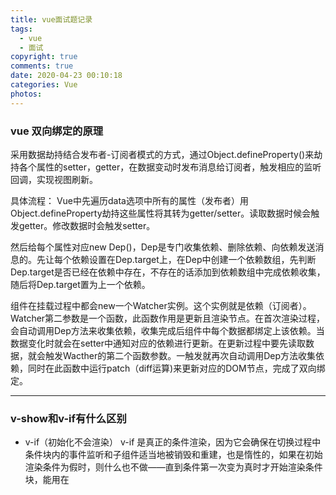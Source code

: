 ```yaml
---
title: vue面试题记录
tags:
  - vue
  - 面试
copyright: true
comments: true
date: 2020-04-23 00:10:18
categories: Vue
photos:
---
```


### vue 双向绑定的原理
采用数据劫持结合发布者-订阅者模式的方式，通过Object.defineProperty()来劫持各个属性的setter，getter，在数据变动时发布消息给订阅者，触发相应的监听回调，实现视图刷新。

具体流程：
Vue中先遍历data选项中所有的属性（发布者）用Object.defineProperty劫持这些属性将其转为getter/setter。读取数据时候会触发getter。修改数据时会触发setter。

然后给每个属性对应new Dep()，Dep是专门收集依赖、删除依赖、向依赖发送消息的。先让每个依赖设置在Dep.target上，在Dep中创建一个依赖数组，先判断Dep.target是否已经在依赖中存在，不存在的话添加到依赖数组中完成依赖收集，随后将Dep.target置为上一个依赖。

组件在挂载过程中都会new一个Watcher实例。这个实例就是依赖（订阅者）。Watcher第二参数是一个函数，此函数作用是更新且渲染节点。在首次渲染过程，会自动调用Dep方法来收集依赖，收集完成后组件中每个数据都绑定上该依赖。当数据变化时就会在setter中通知对应的依赖进行更新。在更新过程中要先读取数据，就会触发Wacther的第二个函数参数。一触发就再次自动调用Dep方法收集依赖，同时在此函数中运行patch（diff运算)来更新对应的DOM节点，完成了双向绑定。

---
<!--more-->

### v-show和v-if有什么区别

- v-if（初始化不会渲染）
v-if 是真正的条件渲染，因为它会确保在切换过程中条件块内的事件监听和子组件适当地被销毁和重建，也是惰性的，如果在初始渲染条件为假时，则什么也不做——直到条件第一次变为真时才开始渲染条件块，能用在<template>上。

- v-show（初始化会渲染）
v-show就简单得多，不管初始条件是什么，元素总是会被渲染，并且只是简单地基于css的display进行切换。

所以，v-if适用于切换不频繁的场景，v-show适用于切换频繁的场景，不能用在<template>上。

### class和style如何动态绑定

class可以通过对象语法和数组语法进行动态绑定：
- 对象语法
```js
<div v-bind:class="{active: isActive, 'text-danger': hasError }"></div>
data: {
    isActive: true,
    hasError: false
}
```

- 数组语法
```js
<div v-bind:class="[isActive ? activeClass : '', errorClass]"></div>
data: {
    activeClass: 'active',
    errorClass: 'text-danger'
}
```
style也可以通过对象语法和数组语法进行动态绑定

### 理解vue里的单向数据流
所有的prop都使得其父子prop之间形成一个单向下行绑定：父级prop的更新会向下流动到子组件中，但是反过来不行，这样会防止从子组件意外改变父级组件的状态，从而导致你的应用的数据流难以解释.

额外地，每次父级组件发生更新时，子组件中的所有prop都会刷新为最新的值，这意味着你不应该在一个子组件内部改变prop，如果你这样做了，vue会在浏览器的控制台发出警告，子组件想修改时，只能通过$emit派发一个自定义事件，父组件接收到后，由父组件修改.

> 双向数据流是指数据从父级向子级传递数据，子级可以通过一些手段改变父级向子级传递的数据。

### computed和watch的区别和运用场景
- computed：是计算属性，依赖其他属性值，并且computed的值有缓存，只有它依赖的属性值发生改变时下一次获取computed的值时候才会重新计算computed的值。避免在模板中放入太多的逻辑，导致模板过重且难以维护。

- watch：更多的是观察作用，类似于某些数据的监听回调，每当监听的数据发生变化时都会执行回调进行后续操作。

运用场景：

- 当我们需要进行数值计算，并依赖于其他数据时，应该使用computed，因为可以利用computed的缓存特性，避免每次获取值时都要重新计算。

- 但我们需要在数据变化时执行异步或开销较大的操作时应该使用watch，使用watch选项允许我们执行异步操作，限制我们执行该操作的频率，并在我们得到最终结果前，设置中间状态，这些都是计算属性无法做到的。

### 直接给一个数组项赋值，vue能检测到吗
- 由于js的限制(引用类型)，vue不能检测到以下数组的变动(对象属性的提娜及和删除)：

- 当你利用索引直接设置一个数组项时，例如vm.item[indexOfItem] = newValue
- 当你修改数组的长度时，例如vm.items.length = newLength

为了解决第一个问题，vue提供了以下操作方法：
```js
Vue.set(vm.items, indexOfItem, newValue)

Vue.$set(vm.items, indexOfItem, newValue)

Vue.items.splice(indexOfItem, 1, newValue)
```

为了解决第二个问题，vue提供了以下操作方法：
```js
vm.items.splice(newLength)
```

- Vue 是不能检测对象属性的添加或删除
```js
data() {
    return {
        obj:{
            name:'Vue'
        }
    };
},
mounted() {
    this.name = 'zs' // 不是响应式的
    this.$set(this.obj,'name','lisi') //响应式 解决添加
    // 用Object.assign来解决第二种情况。解决对象的删除
    // Vue.delete
},
```

### vue生命周期的理解（10个）
- 生命周期是什么
vue实例有一个完整的生命周期，也就是从开始创建，初始化数据，编译模板，挂载dom->渲染更新->渲染卸载等一些过程，我们称这是vue的生命周期

- 各个生命周期的作用
  - beforeCreate：组件被创建之初，组件的属性生效之前
  - created：组件实例已经完全创建，属性也绑定，但是真实的dom还没有生成，$el还不能用(vue实例的数据对象data有了，el和数据对象data都为undefined，还
  未初始化。)
  - beforeMount：在挂载开始之前被调用，相关的render函数首次被调用
  - mounted：el被新创建的vm.$el替换，并挂载到实例上去后调用该钩子
  - beforeUpdate：组件数据更新之前调用，发生在虚拟dom打补丁之前 
  - updated：组件数据更新之后
  - activited：keep-alive专属，组件被激活时调用
  - deactivated：keep-alive专属，组件被销毁时调用
  - beforeDestroy：组件被销毁前
  - destroyed：组件被销毁后调用

- _init_
  - initLifecycle/Event，往vm上挂载各种属性
  - callHook: beforeCreate: 实例刚创建
  - initInjection/initState: 初始化注入和 data 响应性
  - created: 创建完成，属性已经绑定， 但还未生成真实dom
  - 进行元素的挂载： $el / vm.$mount()
  - 是否有template: 解析成render function
    - *.vue文件: vue-loader会将<template>编译成render function
  - beforeMount: 模板编译/挂载之前
  - 执行render function，生成真实的dom，并替换到dom tree中
  - mounted: 组件已挂载

- update:
  - 执行diff算法，比对改变是否需要触发UI更新
  - flushScheduleQueue
    - watcher.before: 触发beforeUpdate钩子		
    - watcher.run(): 执行watcher中的 notify，通知所有依赖项更新UI
  - 触发updated钩子: 组件已更新

- actived / deactivated(keep-alive): 不销毁，缓存，组件激活与失活
- destroy:
  - beforeDestroy: 销毁开始
  - 销毁自身且递归销毁子组件以及事件监听
    - remove(): 删除节点
    - watcher.teardown(): 清空依赖
    - vm.$off(): 解绑监听
  - destroyed: 完成后触发钩子

```js
new Vue({})

// 初始化Vue实例
function _init() {
	 // 挂载属性
    initLifeCycle(vm) 
    // 初始化事件系统，钩子函数等
    initEvent(vm) 
    // 编译slot、vnode
    initRender(vm) 
    // 触发钩子
    callHook(vm, 'beforeCreate')
    // 添加inject功能
    initInjection(vm)
    // 完成数据响应性 props/data/watch/computed/methods
    initState(vm)
    // 添加 provide 功能
    initProvide(vm)
    // 触发钩子
    callHook(vm, 'created')
		
	 // 挂载节点
    if (vm.$options.el) {
        vm.$mount(vm.$options.el)
    }
}

// 挂载节点实现
function mountComponent(vm) {
	 // 获取 render function
    if (!this.options.render) {
        // template to render
        // Vue.compile = compileToFunctions
        let { render } = compileToFunctions() 
        this.options.render = render
    }
    // 触发钩子
    callHook('beforeMount')
    // 初始化观察者
    // render 渲染 vdom， 
    vdom = vm.render()
    // update: 根据 diff 出的 patchs 挂载成真实的 dom 
    vm._update(vdom)
    // 触发钩子  
    callHook(vm, 'mounted')
}

// 更新节点实现
funtion queueWatcher(watcher) {
	nextTick(flushScheduleQueue)
}

// 清空队列
function flushScheduleQueue() {
	 // 遍历队列中所有修改
    for(){
	    // beforeUpdate
        watcher.before()
         
        // 依赖局部更新节点
        watcher.update() 
        callHook('updated')
    }
}

// 销毁实例实现
Vue.prototype.$destory = function() {
	 // 触发钩子
    callHook(vm, 'beforeDestory')
    // 自身及子节点
    remove() 
    // 删除依赖
    watcher.teardown() 
    // 删除监听
    vm.$off() 
    // 触发钩子
    callHook(vm, 'destoryed')
}
```

### vue父子组件生命周期钩子函数的执行顺序
- 加载渲染过程
父beforeCreate->父created->父beforeMount->子beforeCreate->子created->子beforeMount->子mounted->父mounted

- 子组件更新过程
父beforeUpdate->子beforeUpdate->子updated->父updated

- 父组件更新过程
父beforeUpdate->父updated

- 销毁过程
父beforeDestroy->子beforeDestroy->子destroyed->父destroy

### 在哪个生命周期内调用异步请求
可以在函数created，beforeMount，mounted中进行调用，因为在这三个钩子函数中data已经可以创建，可以将服务端返回的数据进行赋值，但是比较推荐在created钩子函数中调用异步请求，因为：

- 能更快的获取到服务端数据，减少页面loading时间
- ssr不支持beforeMount，mounted钩子函数，所以放在created中有助于一致性

### 在什么阶段才能访问操作DOM
在钩子函数mounted被调用之前，vue已经把编译好的模板挂载到页面上，所以在mounted中可以访问操作dom，vue具体的生命周期。

### 父组件可以监听到子组件的生命周期吗
- 手动设置$emit来发布监听
```js
// parent
<Child @mounted="fn" />
// child
mounted() {
    this.$emit("mounted");
}
```

- @hook
```js
// parent
<Child @hook:mounted="fn" />
fn() {
    console.log('get')
}
// child
mounted() {
    console.log('emit');
```

### 谈谈你对keep-alive的了解
keep-alive是vue内置的一个组件，可以使被包含的组件保留状态，避免重复渲染，其有以下特性：

- 一般结合路由和动态组件使用，用于缓存组件
- 提供include和exclude属性，两者都支持字符串或正则表达式，include表示只有名字匹配的组件会被缓存，exclude表示任何名称匹配的组件都不会被缓存，其中exclude的优先级比include高
- 对应两个钩子函数actived和deactivated

### 组件中的data为什么是个函数
因为组件是拿来复用的，且js里的对象是引用关系，如果组件中的data是一个对象，那么这样作用域没有隔离，子组件中的data属性值会相互影响，如果组件中的data是一个函数，那么每个实例可以维护一份被返回对象的独立的拷贝，组件实例之间的data属性值不会互相影响，而new Vue的实例是不会被复用的，因此不存在引用对象的问题。

### v-model的原理
我们在vue项目中主要使用v-model指令在表单input，textarea，select等元素上创建双向绑定，我们知道v-model本质上不过是语法糖，v-model在内部为不同的输入元素使用不同的属性并抛出不同的事件：

- text和textarea元素使用value属性和input事件
- checkbox和radio使用checked和change
- select字段将value作为prop并将change作为事件

### vue组件间通信有哪几种方式（6种）
- props和$emit
适用父子组件通信

- ref和$parent $children
ref：如果在普通dom上使用，引用指向的就是dom元素，如果用在子组件上，引用就指向组件实例 $parent/$children：访问父子实例

- EventBus（$emit/$on）
这种方法通过一个空的vue实例作为中央事件总线（事件中心），用它来触发事件和监听事件，从而实现任何组件间的通信，包括父子，隔代，兄弟组件

- $attrs/$listeners
$attrs：包含了父作用域里不被prop所识别（且获取）的特性绑定（class和style除外）。当一个组件没有声明任何prop时，这里会包含所有父作用域的绑定（class和style除外），并且可以通过v-bind="$attrs"传入内部组件。通常配合inheritAttrs选项一起使用

$listeners：包含了父作用域中的v-on事件监听器，它可以通过v-on="$listeners"传入内部组件

- provider、inject
祖先组件通过provider来提供变量，然后在子孙组件中通过inject来注入变量，provide / inject API主要解决了跨级组件间的通信问题，不过他的使用场景，主要是子组件获取上级组件的状态，跨级组件间建立一种主动提供和依赖注入的关系

- vuex
vuex是一个专为vue应用程序开发的状态管理模式，每一个vuex应用的核心就是store，store基本上就是一仓库，它包含着你的应用中大部分的状态

vuex的状态存储是响应式的，当vue从store中读取状态时候，若store中的状态发生变化，那么相应的组件也会相应的得到高效更新

改变store中的状态的唯一的途径就是显式地提交mutation，这样使我们可以方便地跟踪每一个状态的变化

### 你使用过vuex吗
vuex是一个专门为vue应用程序开发的状态管理模式，每一个vuex应用的核心是store，store基本上就是一个容器，它包含着你的应用中大部分的状态（state）

主要包括以下几个模块：

- state：定义了应用状态的数据结构，可以在这里设置默认的初始状态
- Getters：允许组件从State中获取数据，mapGetters辅助函数仅仅是将store中的getter映射到局部计算属性
- Mutations：是唯一更改store中状态的方法，且必须是同步函数
- Actions：用于提交mutation，而不是直接更改状态，可以包含任意的异步操作
- Modules：允许将单一的Store拆分成多个store且同时保存在单一的状态树里

### vuex解决了什么问题
1. 多个组件依赖同一状态，多层嵌套繁琐，兄弟组件没办法传值通信。

2. 不同组件的行为需要修改同一状态

### Vuex中状态是对象时，使用时要注意什么？
因为对象是引用类型，复制后改变属性还是会影响原始数据，这样会改变state里面的状态，是不允许，所以先用深度克隆复制对象，再修改。

### 组件中批量使用Vuex的state状态
```js
import {mapState} from 'vuex'
export default{
    computed:{
        ...mapState(['price','number'])
    }
}
```

### Vuex中要从state派生一些状态出来，且多个组件使用它
使用getter属性，相当Vue中的计算属性computed，只有原状态改变派生状态才会改变。
```js
const store = new Vuex.Store({
    state: {
        price: 10,
        number: 10,
        discount: 0.7,
    },
    getters: {
        total: state => {
            return state.price * state.number
        },
        discountTotal: (state, getters) => {
            return state.discount * getters.total
        },
        getTodoById: (state) => (id) =>{
            return state.todos.find(todo => todo.id === id)
        }
    },
});
```
```js
computed: {
    total() {
        return this.$store.getters.total
    },
    discountTotal() {
        return this.$store.getters.discountTotal
    },
    getTodoById() {
        return this.$store.getters.getTodoById
    },
    ...mapGetters(['total','discountTotal']), // 批量使用getter属性
    ...mapGetters({
        myTotal:'total',
        myDiscountTotal:'discountTotal',
    }) // 取别名
},
mounted(){
    console.log(this.getTodoById(2).done)//false
}
```
- 在getter中可以通过第三个参数rootState访问到全局的state,可以通过第四个参数rootGetters访问到全局的getter。
- 在mutation中不可以访问全局的state和getter，只能访问到局部的state。
- 在action中第一个参数context中的context.rootState访问到全局的state，context.rootGetters访问到全局的getter。

### 在组件中多次提交同一个mutation,action
```js
methods:{
    ...mapMutations({
        setNumber:'SET_NUMBER',
    }),
    ...mapActions({
        setNumber:'SET_NUMBER',
    })
}
```
this.setNumber(10)相当调用this.$store.commit('SET_NUMBER',10)

### Vuex中action和mutation有什么区别？
1. action 提交的是 mutation，而不是直接变更状态。mutation可以直接变更状态。
2. action 可以包含任意异步操作。mutation只能是同步操作。
3. 提交方式不同，action 是用this.$store.dispatch('ACTION_NAME',data)来提交。mutation是用this.$store.commit('SET_NUMBER',10)来提交。
4. 接收参数不同：
```js
{
    state,      // 等同于 `store.state`，若在模块中则为局部状态
    rootState,  // 等同于 `store.state`，只存在于模块中
    commit,     // 等同于 `store.commit`
    dispatch,   // 等同于 `store.dispatch`
    getters,    // 等同于 `store.getters`
    rootGetters // 等同于 `store.getters`，只存在于模块中
}
```
多个actions，A结束后再执行其他操作
```js
actions:{
    async actionA({commit}){
        //...
    },
    async actionB({dispatch}){
        await dispatch ('actionA')//等待actionA完成
        // ... 
    }
}
```

### 命名空间
```js
export default{
    namespaced: true,
    state,
    getters,
    mutations,
    actions
}
```
- 怎么在带命名空间的模块内提交全局的mutation和action？
```js
this.$store.dispatch('actionA', null, { root: true })
this.$store.commit('mutationA', null, { root: true })
```

### 在Vuex插件中怎么监听组件中提交mutation和action？
```js
export default function createPlugin(param) {
    return store => {
        store.subscribe((mutation, state) => {
            console.log(mutation.type)//是那个mutation
            console.log(mutation.payload)
            console.log(state)
        })
        // store.subscribeAction((action, state) => {
        //     console.log(action.type)//是那个action
        //     console.log(action.payload)//提交action的参数
        // })
        store.subscribeAction({
            before: (action, state) => {//提交action之前
                console.log(`before action ${action.type}`)
            },
            after: (action, state) => {//提交action之后
                console.log(`after action ${action.type}`)
            }
        })
    }
}
```

### 在v-model上怎么用Vuex中state的值？
```js
<input v-model="message">
// ...
computed: {
    message: {
        get () {
            return this.$store.state.message
        },
        set (value) {
            this.$store.commit('updateMessage', value)
        }
    }
}
```

### vue router全局导航守卫
三个参数
- to：即将要进入的目标 路由对象。
- from：当前导航正要离开的路由对象。
- next：函数，必须调用，不然路由跳转不过去。

next()：进入下一个路由。
next(false)：中断当前的导航。
next('/')或next({ path: '/' }) : 跳转到其他路由，当前导航被中断，进行新的一个导航。

- router.beforeEach：全局前置守卫。
- router.beforeResolve：全局解析守卫。
- router.afterEach：全局后置钩子。

### 路由独享守卫
```js
const router = new VueRouter({
    routes: [
        {
            path: '/foo',
            component: Foo,
            beforeEnter: (to, from, next) => {
            // ...
            }
        }
    ]
})
```

### 组件内导航守卫
- beforeRouteLeave：在失活的组件里调用离开守卫。
- beforeRouteUpdate：在重用的组件里调用,比如包含<router-view />的组件。
- beforeRouteEnter：在进入对应路由的组件创建前调用。

### router-link
<router-link>是Vue-Router的内置组件，在具有路由功能的应用中作为声明式的导航使用。类似react的Link标签
```html
<router-link to="home">Home</router-link>
<router-link :to="'home'">Home</router-link>
<router-link :to="{ path: 'home' }">Home</router-link>
<router-link :to="{ name: 'user', params: { userId: 123 }}">User</router-link>
<router-link :to="{ path: 'user', query: { userId: 123 }}">User</router-link>
```
注册在router-link上事件无效解决方法:
使用@click.native。原因：router-link会阻止click事件，.native指直接监听一个原生事件

### 组件内监听路由的变化
只能用在包含<router-view />的组件内
1. 
```js
watch: {
    '$route'(to, from) {
        //这里监听
    },
}
```

2. 
```js
beforeRouteUpdate (to, from, next) {
    //这里监听
},
```

### 切换新路由的滚动条处理
```js
const router = new Router({
    mode: 'history',
    base: process.env.BASE_URL,
    routes,
    scrollBehavior(to, from, savedPosition) {
        if (savedPosition) {
            return savedPosition;
        } else {
            return { x: 0, y: 0 };
        }
    }
});
```

### 路由传参获取方式
1. meta：路由元信息，写在routes配置文件中。
```js
{
    path: '/home',
    name: 'home',
    component: load('home'),
    meta: {
        title: '首页'
    },
},
```
> this.$route.meta.title

2. query
```js
this.$router.push({
    path:'/home',
    query: {
        userId:123
    }
})
```
> this.$route.query.userId

3. params
```js
{
    path: '/home/:userId',
    name: 'home',
    component: load('home'),
},
// 注意用params传参，只能用命名的路由（用name访问）
const userId = '123'
this.$router.push({ name: 'home', params: { userId } })
// this.$route.params
```

### 实现动态加载路由
- 使用Router的实例方法addRoutes来实现动态加载路由，一般用来实现菜单权限。

- 使用时要注意，静态路由文件中不能有404路由，而要通过addRoutes一起动态添加进去。

```js
webpack< 2.4 时
{ 
    path:'/', 
    name:'home',
    components:resolve=>require(['@/components/home'],resolve)
} 
webpack> 2.4 时
{ 
    path:'/', 
    name:'home', 
    components:()=>import('@/components/home')
}
```

### 路由之间跳转
1. 声明式
通过使用内置组件<router-link :to="/home">来跳转 or router-link :to="{name:'index'}">

2. 编程式
```js
this.$router.push({ path:'home' })
this.$router.replace({ path: '/home' })
this.$router.push({name:'组件名')};
```
router和route的区别
> route为当前router跳转对象里面可以获取name、path、query、params等
> router为VueRouter实例，想要导航到不同URL，则使用router.push方法

### 打开新窗口
```js
const obj = {
    path: xxx,//路由地址
    query: {
       mid: data.id//可以带参数
    }
};
const {href} = this.$router.resolve(obj);
window.open(href, '_blank');
```

### 动态绑定Class和Style
```html
<!--第一种对象语法 -->
<div class="test" :class="{active:actived,'active-click': clicked&&actived}"></div>
<!-- 第二种数组语法 -->
<div class="test" :class="[actived?activeClass : '', clicked&&actived?activeClickClass : '']"></div>
<!-- 第三种对象和数组混合 -->
<div :class="[testClass,{active:actived},{'active-click':clicked&&actived}]"></div>
<!-- 第四种对象和计算属性(推荐) -->
<div :class="classObject"></div>
```

### 过滤器(filter)
```js
<div><span>{{money | moneyFilter(0.15)}}</span>美元</div>
<div><span>{{money | moneyFilter(0.12)}}</span>英镑</div>
filters: {
    moneyFilter: function(val, ratio) {
        return Number(val * ratio).toFixed(2);
    }
}
```
除了用在插值上还可以用在v-bind表达式上。

### computed中的属性名和data中的属性名可以相同吗？也不能和method中属性同名
不能同名，因为不管是computed属性名还是data数据名还是props数据名都会被挂载在vm实例上，因此这三个都不能同名。

### watch的属性使用箭头函数定义可以吗？
不可以。this会是undefind,因为箭头函数中的this指向的是定义时的this，而不是执行时的this，所以不会指向Vue实例的上下文。

### watch怎么深度监听对象变化
监听的函数接收两个参数，第一个参数是最新的值；第二个参数是输入之前的值；
```js
watch:{
   a:{
       handler:function(val,oldval){
           
       },
       deep:true, // 一层层遍历给属性都加上监听器
       immediate: true // 组件加载立即触发回调函数执行
   },
   'obj.a': {

   }
}
```

### 强制刷新组件
- this.$forceUpdate()。
- 组件上加上key，然后变化key的值。

### 访问子组件实例或者子元素
1. ref
先用ref特性为子组件赋予一个ID引用<base-input ref="myInput"></<base-input>

比如子组件有个focus的方法，可以这样调用this.$refs.myInput.focus()；
比如子组件有个value的数据，可以这样使用this.$refs.myInput.value。

2. 子组件访问父组件
this.$parent

### 组件什么时候下被销毁
- 没有使用keep-alive切换
- v-if="false"
- 执行vm.$destroy()

### $event.target和$event.currentTarget有什么区别
$event.currentTarget始终指向事件所绑定的元素，而$event.target指向事件发生时的元素。

### 事件修饰符和表单修饰符

- 事件修饰符

.stop：阻止事件传递；
.prevent： 阻止默认事件；
.capture ：在捕获的过程监听，没有capture修饰符时都是默认冒泡过程监听；
.self：当前绑定事件的元素才能触发；
.once：事件只会触发一次；
.passive：默认事件会立即触发，不要把.passive和.prevent一起使用，因为.prevent将不起作用。

- 表单修饰符.number .lazy .trim

```
<comp :foo.sync="bar"></comp>
```
相当于
```
<comp :foo="bar" @update:foo="val => bar = val"></comp>

// this.$emit('update:foo', newValue)
```

要注意顺序很重要，用@click.prevent.self会阻止所有的点击，而@click.self.prevent只会阻止对元素自身的点击。

### 说说你对Vue的表单修饰符.lazy的理解。
input标签v-model用lazy修饰之后，并不会立即监听input的value的改变，会在input失去焦点之后，才会监听input的value的改变。

### 监听键盘事件
使用按键修饰符 <input @keyup.enter="submit">按下回车键时候触发submit事件。
- .enter
- .tab
- .delete (捕获“删除”和“退格”键)
- .esc
- .space
- .up
- .down
- .left
- .right

### v-on绑定多个方法
```html
<template>
    <div v-on:{click:a,dblclick:b}></div>
</template>
<script>
    methods:{
        a(){
            alert(1)
        },
        b(){
            alert(2)
        }
    }
</script>
```

### css样式当前组件有效
```html
<style lang="less" scoped></style>
```
原理：vue通过在DOM结构以及css样式上加上唯一的标记`data-v-xxxxxx`，保证动态属性唯一，达到样式私有化，不污染全局的作用。

编译后：
```html
<template>    
    <span data-v-3e5b2a80 class="textScoped">scoped测试</span>
</template>
<script>

</script>
<style scoped>    
    .textScoped[data-v-3e5b2a80]{        
        color: red;    
    }
</style>
```

### 渲染模板保留注释
- 在组件中将comments选项设置为true
- <template comments> ... <template>

### 在created和mounted这两个生命周期中请求数据有什么区别呢？
在created中，页面视图未出现，如果请求信息过多，页面会长时间处于白屏状态，DOM节点没出来，无法操作DOM节点。在mounted不会这样，比较好。

### Vue组件里的定时器要怎么销毁？
- 如果页面上有很多定时器，可以在data选项中创建一个对象timer，给每个定时器取个名字一一映射在对象timer中，
在beforeDestroy构造函数中for(let k in this.timer){clearInterval(k)}；

- 如果页面只有单个定时器，可以这么做。
```js
const timer = setInterval(() =>{}, 500);
this.$once('hook:beforeDestroy', () => {
   clearInterval(timer);
})
```

### Vue中能监听到数组变化的方法有哪些？为什么这些方法能监听到呢？
- push()、pop()、shift()、unshift()、splice()、sort()、reverse()，这些方法在Vue中被重新定义了，故可以监听到数组变化；
- filter()、concat()、slice()，这些方法会返回一个新数组，也可以监听到数组的变化。

### 定义全局方法
1. 挂载在Vue的prototype上
2. 利用全局混入mixin
3. 
```js
this.$root.$on('demo',function(){
    console.log('test');
})
this.$root.$emit('demo')；
this.$root.$off('demo')；
// Mustache的web模板引擎
```

### 捕获组件的错误信息
- errorCaptured是组件内部钩子，当捕获一个来自子孙组件的错误时被调用，接收error、vm、info三个参数，return false后可以阻止错误继续向上抛出。

- errorHandler为全局钩子，使用Vue.config.errorHandler配置，接收参数与errorCaptured一致，2.6后可捕捉v-on与promise链的错误，可用于统一错误
处理与错误兜底。

### vue SSR
vue是构建客户端应用程序的框架，默认情况下，可以在浏览器中输出vue组件，进行生成dom和操作dom，然而，也可以将同一个组件渲染为服务端的html字符串，将他们直接发送到客户端，然后将这些静态标记激活为客户端上可以交互的应用程序。

即ssr的意思就是vue在服务端完成将标签渲染成整个html片段的工作，然后将片段直接返回给客户端使用

- ssr优点：

  - 更好的seo：因为spa页面的内容是通过ajax获取，而搜索引擎爬取工具并不会等待ajax一步完成后再抓取页面内容，所以在spa中是抓取不到页面通过ajax获取到的内容；而ssr是直接由服务器返回已经渲染好的页面（数据已经包含在页面中），所以搜索引擎爬取工具可以抓取到渲染好的页面

  - 更快的内容到达时间（首屏加载快）：spa会等待所有vue编译后的js文件都下载完成后，才开始进行也免得渲染，文件下载需要一定的时间等，所以首屏加载需要时间，而ssr直接由服务器渲染好页面返回显示，无需等待js文件再去渲染，所以ssr有更快的内容到达时间

- ssr缺点：

  - 更多的开发条件限制：例如服务端渲染只支持beforeCreate和created两个钩子函数，这会导致一些外部扩展库需要特殊处理，才能在服务端渲染程序中运行；并且与可以部署在任何静态文件服务器上的完全静态单页面应用程序spa不同，服务端渲染应用程序，需要处于nodejs server中才能运行

  - 更多的服务器负载

### nextTick
在下次dom更新循环结束之后执行延迟回调，可用于获取更新后的dom状态。

- 新版本中默认是microtasks, v-on中会使用macrotasks

### 数据响应(数据劫持)
数据响应的实现由两部分构成: 观察者( watcher ) 和 依赖收集器( Dep )，其核心是 defineProperty 这个方法，它可以重写属性的 get 与 set 方法，从而完成监听数据的改变。

> 1. 对需要observe的数据对象进行递归遍历，包括子属性对象的属性，都加上setter和getter这样的话，给这个对象的某个值赋值，就会触发setter，那么就能监听到了数据变化

> 2. compile解析模板指令，将模板中的变量替换成数据，然后初始化渲染页面视图，并将每个指令对应的节点绑定更新函数，添加监听数据的订阅者，一旦数据有变动，收到通知，更新视图

> 3. Watcher订阅者是Observer和Compile之间通信的桥梁，主要做的事情是:
①在自身实例化时往属性订阅器(dep)里面添加自己
②自身必须有一个update()方法
③待属性变动dep.notice()通知时，能调用自身的update()方法，并触发Compile中绑定的回调

> 4、MVVM作为数据绑定的入口，整合Observer、Compile和Watcher三者，通过Observer来监听自己的model数据变化，通过Compile来解析编译模板指令，最终利用Watcher搭起Observer和Compile之间的通信桥梁，达到数据变化 -> 视图更新；视图交互变化(input) -> 数据model变更的双向绑定效果。

```js
let data = {a: 1}
// 数据响应性
observe(data)

// 初始化观察者
new Watcher(data, 'name', updateComponent)
data.a = 2

// 简单表示用于数据更新后的操作
function updateComponent() {
    vm._update() // patchs
}

// 监视对象
function observe(obj) {
	// 遍历对象，使用 get/set 重新定义对象的每个属性值
  Object.keys(obj).map(key => {
      defineReactive(obj, key, obj[key])
  })
}

function defineReactive(obj, k, v) {
    // 递归子属性
    if (type(v) == 'object') observe(v)
    
    // 新建依赖收集器
    let dep = new Dep()
    // 定义get/set
    Object.defineProperty(obj, k, {
        enumerable: true,
        configurable: true,
        get: function reactiveGetter() {
        	  // 当有获取该属性时，证明依赖于该对象，因此被添加进收集器中
            if (Dep.target) {
                dep.addSub(Dep.target)
            }
            return v
        },
        // 重新设置值时，触发收集器的通知机制
        set: function reactiveSetter(nV) {
            v = nV
            dep.nofify()
        },
    })
}

// 依赖收集器
class Dep {
    constructor() {
        this.subs = []
    }
    addSub(sub) {
        this.subs.push(sub)
    }
    notify() {
        this.subs.map(sub => {
            sub.update()
        })
    }
}

Dep.target = null

// 观察者
class Watcher {
    constructor(obj, key, cb) {
        Dep.target = this
        this.cb = cb
        this.obj = obj
        this.key = key
        this.value = obj[key]
        Dep.target = null
    }
    addDep(Dep) {
        Dep.addSub(this)
    }
    update() {
        this.value = this.obj[this.key]
        this.cb(this.value)
    }
    before() {
        callHook('beforeUpdate')
    }
}
```

### 虚拟dom原理实现
- 创建 dom 树

- 树的diff，同层对比，输出patchs(listDiff/diffChildren/diffProps)
  - 没有新的节点，返回
  - 新的节点tagName与key不变， 对比props，继续递归遍历子树
    - 对比属性(对比新旧属性列表):
      - 旧属性是否存在与新属性列表中
      - 都存在的是否有变化
      - 是否出现旧列表中没有的新属性

  - tagName和key值变化了，则直接替换成新节点

- 渲染差异
  - 遍历patchs， 把需要更改的节点取出来
  - 局部更新dom

```js
// diff算法的实现
function diff(oldTree, newTree) {
	 // 差异收集
    let pathchs = {}
    dfs(oldTree, newTree, 0, pathchs)
    return pathchs
}

function dfs(oldNode, newNode, index, pathchs) {
    let curPathchs = []
    if (newNode) {
        // 当新旧节点的 tagName 和 key 值完全一致时
        if (oldNode.tagName === newNode.tagName && oldNode.key === newNode.key) {
        	  // 继续比对属性差异
            let props = diffProps(oldNode.props, newNode.props)
            curPathchs.push({ type: 'changeProps', props })
            // 递归进入下一层级的比较
            diffChildrens(oldNode.children, newNode.children, index, pathchs)
        } else {
        	  // 当 tagName 或者 key 修改了后，表示已经是全新节点，无需再比
            curPathchs.push({ type: 'replaceNode', node: newNode })
        }
    }

	 // 构建出整颗差异树
    if (curPathchs.length) {
    		if(pathchs[index]){
    			pathchs[index] = pathchs[index].concat(curPathchs)
    		} else {
    			pathchs[index] = curPathchs
    		}
    }
}

// 属性对比实现
function diffProps(oldProps, newProps) {
    let propsPathchs = []
    // 遍历新旧属性列表
    // 查找删除项
    // 查找修改项
    // 查找新增项
    forin(olaProps, (k, v) => {
        if (!newProps.hasOwnProperty(k)) {
            propsPathchs.push({ type: 'remove', prop: k })
        } else {
            if (v !== newProps[k]) {
                propsPathchs.push({ type: 'change', prop: k , value: newProps[k] })
            }
        }
    })
    forin(newProps, (k, v) => {
        if (!oldProps.hasOwnProperty(k)) {
            propsPathchs.push({ type: 'add', prop: k, value: v })
        }
    })
    return propsPathchs
}

// 对比子级差异
function diffChildrens(oldChild, newChild, index, pathchs) {
		// 标记子级的删除/新增/移动
    let { change, list } = diffList(oldChild, newChild, index, pathchs)
    if (change.length) {
        if (pathchs[index]) {
            pathchs[index] = pathchs[index].concat(change)
        } else {
            pathchs[index] = change
        }
    }

	 // 根据 key 获取原本匹配的节点，进一步递归从头开始对比
    oldChild.map((item, i) => {
        let keyIndex = list.indexOf(item.key)
        if (keyIndex) {
            let node = newChild[keyIndex]
            // 进一步递归对比
            dfs(item, node, index, pathchs)
        }
    })
}

// 列表对比，主要也是根据 key 值查找匹配项
// 对比出新旧列表的新增/删除/移动
function diffList(oldList, newList, index, pathchs) {
    let change = []
    let list = []
    const newKeys = getKey(newList)
    oldList.map(v => {
        if (newKeys.indexOf(v.key) > -1) {
            list.push(v.key)
        } else {
            list.push(null)
        }
    })

    // 标记删除
    for (let i = list.length - 1; i>= 0; i--) {
        if (!list[i]) {
            list.splice(i, 1)
            change.push({ type: 'remove', index: i })
        }
    }

    // 标记新增和移动
    newList.map((item, i) => {
        const key = item.key
        const index = list.indexOf(key)
        if (index === -1 || key == null) {
            // 新增
            change.push({ type: 'add', node: item, index: i })
            list.splice(i, 0, key)
        } else {
            // 移动
            if (index !== i) {
                change.push({
                    type: 'move',
                    form: index,
                    to: i,
                })
                move(list, index, i)
            }
        }
    })

    return { change, list }
}
```

### Proxy 相比于 defineProperty 的优势
- 数组变化也能监听到
- 不需要深度遍历监听

```js
let data = { a: 1 }
let reactiveData = new Proxy(data, {
	get: function(target, name){
		// ...
	},
	// ...
})
```

### vue-router
- mode
  - hash
  - history
- 跳转
  - this.$router.push()
  - <router-link to=""></router-link>
- 占位
  - <router-view></router-view>

### 为什么在v-for中使用key？
为了标识每个唯一的节点，方便比较，v-for中加key可以减少渲染次数，提升渲染性能。

### Vuex页面刷新数据丢失怎么解决？
使用 vuex-persist 插件，它就是为 Vuex 持久化存储而生的一个插件。不需要你手动存取 storage ，而是直接将状态保存至 cookie 或者 localStorage 中

### vue项目的优化
1. v-if和v-show区分场景使用

2. computed 和 watch 区分场景使用

3. v-for 遍历必须加key，key最好是id值，如果采用index当插入数据时索引会发生变化，且避免同时使用v-if(用计算属性过滤数据)

4. 图片懒加载

5. 路由懒加载

6. 第三方插件按需引入

7. 长列表(虚拟列表)
> 无限列表加载到底部请求api，用v-for循环数据这样是欠妥当的。随着数据的加载，dom会越来越多，造成性能的开销大，对客户端造成压力。虚拟列表保证dom数量一定，渲染可视区的dom，通过替换数据来实现长列表的显示。

8. 释放组件资源(beforeDestroy移除监听)

9. 首屏优化 mixins抽离公共代码

### vue父子组件实现双向绑定实例
```
<Child :name="name" :change="changeName"/>

props:{
    name:{
        type:String,
        required: false
    }
},
data() {
    newName:''
},
watch:{
    name(val){
        this.newName = val
    },
    newName(val){
        this.$emit('change', val)
    }
}
```

### 自定义v-model
自定义 v-model，设置子组件 model 属性，设置 v-model 侦听的属性值，同时绑定属性变化时执行的事件，实现自定义 v-model，即双向绑定。
```
// v-model只是一个语法糖
<input type="text" v-model="price"/>

<input type="text" :value="price" @input="price=$event.target.value" />
```
- Vue.extend方法创建一个组件
```js
// 注册组件
Vue.component("base-checkbox", {
    model:{
        prop:'checked', // 绑定属性
        event:'change', // 抛出事件
    },
    props:{
        checked: boolean
    },
    templete:`<input type="checkbox" v-bind:checked="checked" v-on:change="$emit('change',$event.target.value)"/>`
})

<base-checkbox v-model="value"></base-checkbox>
```

### provide/inject有什么用？
> 常用的父子组件通信方式都是父组件绑定要传递给子组件的数据，子组件通过`props`属性接收，一旦组件层级变多时，采用这种方式一级一级传递值非常麻烦，而且代码可读性不高，不便后期维护。

> vue提供了`provide`和`inject`帮助我们解决多层次嵌套嵌套通信问题。在`provide`中指定要传递给子孙组件的数据，子孙组件通过`inject`注入祖父组件传递过来的数据。

> `provide`和`inject`主要为高阶插件/组件库提供用例。并不推荐直接用于应用程序代码中。
```js
provide() {
    return {
        elForm: this
    }
}

inject: ['elForm']


provide:{
    name: 'cosyer'
}

inject:{
    newName: {
        from: 'name',
        default: ''
    }
}
```

### assets和static的区别
- assets中的文件在运行npm run build的时候会打包，简单来说就是会被压缩体积，代码格式化之类的。打包之后也会放到static中。

- static中的文件则不会被打包。

> 建议：将图片等未处理的文件放在assets中，打包减少体积。而对于第三方引入的一些资源文件如iconfont.css等可以放在static中，因为这些文件已经经过处理了。

### slot插槽
很多时候，我们封装了一个子组件之后，在父组件使用的时候，想添加一些dom元素，这个时候就可以使用slot插槽了，但是这些dom是否显示以及在哪里显示，则是看子组件
中slot组件的位置了。

### vue-clock指令的作用
- 解决页面闪烁问题
如果网速慢，而该标签内容是变量没有请求响应回来的时候，页面上先不显示该标签（vue给该标
签加了css样式），当响应回来的时候改标签默认将css样式去除。

`此指令可以解决使用插值表达式页面闪烁问题`将该指令加在html标签中时，可以在该文件中加
style属性为display：none
```js
<div class="#app" v-cloak>
    <p>{{name}}</p>
</div>

[v-cloak]{
    display: none;
}
```

### 常用UI库
#### 移动端
- mint-ui （http://mint-ui.github.io/#!/zh-cn）

- Vant（https://youzan.github.io/vant/#/zh-CN/home）

- VUX (https://vux.li/)

#### pc端
- [element-ui](https://element.eleme.cn/2.13/#/zh-CN/component/
installation）

- [Ant Design of Vue](https://www.antdv.com/docs/vue/introduce-cn/)

- [iview/viewui/view-design](https://iviewui.com/)

- [Avue](https://avuejs.com/)

- [vuetify](https://vuetifyjs.com/)

### 常用配置
#### publicPath
部署应用包时的基本 URL。默认情况下，Vue CLI会假设你的应用是被部署在一个域名的根路径
上，例如https://www.my-app.com/。如果应用被部署在一个子路径上，
你就需要用这个选项指定这个子路径。例如，如果你的应用被部署在https://www.my-app.
com/my-app/，则设置publicPath为/my-app/

```js
proxy: { 
    "/api": { //如果ajax请求的地址是http://192.168.0.118:9999/api1那么你就可以在ajax中使用/api/api1路径,其请求路径会解析
    // http://192.168.0.118:9999/api1，当然你在浏览器上看到的还是http://localhost:8080/api/api1;
    target: "http://192.168.0.118:9999",
    //是否允许跨域，这里是在开发环境会起作用，但在生产环境下，还是由后台去处理，所以不必太在意
    changeOrigin: true,
    pathRewrite: {
        //把多余的路径置为''
        "api": ""
    }
}
```
